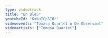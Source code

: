 ```yaml
---
type: videotrack
title: "En Bleu"
youtubeId: "KxNuTCpSI6c"
videoevents: "Tomasa Quartet в De Observant"
videoartists: ["Tomasa Quartet"]
---
```

